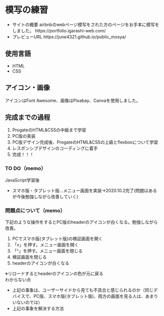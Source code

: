 # 模写の練習

<ul>
 <li>サイトの概要 airbnbのwebページ模写をされた方のページをお手本に模写をしました。 https://portfolio.igarashi-web.com/</li>
 <li>プレビューURL  https://june4321.github.io/public_mosya/</li>
</ul>


## 使用言語

<ul>
 <li>HTML</li>
 <li>CSS</li>
</ul>


## アイコン・画像

アイコンはFont Awesome、画像はPixabay、Canvaを使用しました。


## 完成までの過程

<ol>
 <li>ProgateのHTML&CSSの中級まで学習</li>
 <li>PC版の実装</li>
 <li>PC版デザイン完成後、ProgateのHTML&CSSの上級とflexboxについて学習</li>
 <li>レスポンシブデザインのコーディングに着手</li>
 <li>完成！！！</li>
</ol>  




### TO DO（memo）
JavaScript学習後
<ul>
 <li>スマホ版・タブレット版…メニュー画面を実装→2020.10.2完了(問題はあるが今後勉強しながら改善していく)</li>
</ul>


### 問題点について（memo）

下記のような操作をするとPC版のheaderのアイコンが白くなる。勉強しながら改善。
<ol>
 <li>PCでスマホ版(タブレット版)の検証画面を開く</li>
 <li>「v」を押す。メニュー画面を開く</li>
 <li>「^」を押す。メニュー画面を閉じる</li>
 <li>検証画面を閉じる</li>
 <li>headerのアイコンが白くなる</li>
</ol>  
※リロードするとheaderのアイコンの色が元に戻る
<br>
わからない点
<ul>
 <li>上記の事象は、ユーザーサイドから見ても不具合と感じられるのか（同じデバイスで、PC版、スマホ版(タブレット版)、両方の画面を見る人は、あまりいないのでは）</li>
 <li>上記の事象を解決する方法</li>
</ul>
